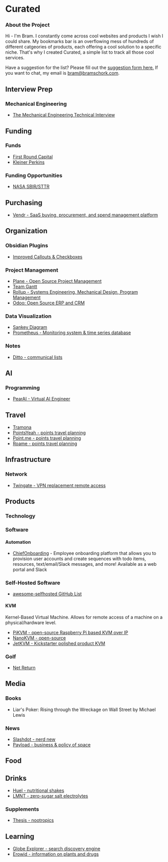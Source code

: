 # Curated

### About the Project
Hi - I'm Bram. I constantly come across cool websites and products I wish I could share. My bookmarks bar is an overflowing mess of hundreds of different catgeories of products, each offering a cool solution to a specific niche. That's why I created Curated, a simple list to track all those cool services.

Have a suggestion for the list? Please fill out the [suggestion form here.](https://form.jotform.com/250145728035049) If you want to chat, my email is [bram@bramschork.com](mailto:bram@bramschork.com).

## Interview Prep
### Mechanical Engineering
- [The Mechanical Engineering Technical Interview](https://hardwareishard.com/the-technical-interview?utm_source=substack&utm_medium=email)

## Funding
### Funds
- [First Round Capital](https://firstround.com/)
- [Kleiner Perkins](https://www.kleinerperkins.com/)

### Funding Opportunities
- [NASA SBIR/STTR](https://www.nasa.gov/sbir_sttr/phase-i/)

## Purchasing
- [Vendr - SaaS buying, procurement, and spend management platform](https://www.vendr.com/)

## Organization
### Obsidian Plugins
- [Improved Callouts & Checkboxes](https://www.reddit.com/r/ObsidianMD/comments/1fxiirm/kept_forgetting_my_callouts_and_checkboxes_so_i/)

### Project Management
- [Plane - Open Source Project Management](https://github.com/makeplane/plane)
- [Team Gantt](https://www.teamgantt.com/)
- [Rollup - Systems Engineering, Mechanical Design, Program Management](https://rollup.ai/)
- [Odoo: Open Source ERP and CRM](https://www.odoo.com/)
### Data Visualization
- [Sankey Diagram](https://en.wikipedia.org/wiki/Sankey_diagram)
- [Prometheus - Monitoring system & time series database](https://prometheus.io/)

### Notes
- [Ditto - communical lists](https://www.getbreezi.com/)

## AI
### Programming
- [PearAI - Virtual AI Engineer](https://trypear.ai/pricing)
## Travel
- [Tramona](https://www.tramona.com/)
- [PointsYeah - points travel planning](https://www.pointsyeah.com/)
- [Point.me - points travel planning ](https://www.point.me/)
- [Roame - points travel planning](https://roame.travel/)

## Infrastructure
### Network
- [Twingate - VPN replacement remote access](https://www.twingate.com/)


##  Products
### Technology
### Software
#### Automation
- [ChiefOnboarding](https://chiefonboarding.com) - Employee onboarding platform that allows you to provision user accounts and create sequences with todo items, resources, text/email/Slack messages, and more! Available as a web portal and Slack

### Self-Hosted Software
- [awesome-selfhosted GitHub List](https://github.com/awesome-selfhosted/awesome-selfhosted?tab=readme-ov-file)
#### KVM
Kernel-Based Virtual Machine. Allows for remote access of a machine on a physical/hardware level.
- [PiKVM - open-source Raspberry Pi based KVM over IP](https://pikvm.org/)
- [NanoKVM - open-source](https://github.com/sipeed/NanoKVM)
- [JetKVM - Kickstarter polished product KVM](https://www.kickstarter.com/projects/jetkvm/jetkvm)
### Golf
- [Net Return](https://www.thenetreturn.com/)

## Media
### Books
- Liar's Poker: Rising through the Wreckage on Wall Street by Michael Lewis
### News
- [Slashdot - nerd new](https://slashdot.org/)
- [Payload - business & policy of space](https://payloadspace.com/)
## Food

## Drinks
- [Huel - nutritional shakes](https://huel.com/)
- [LMNT - zero-sugar salt electrolytes](https://drinklmnt.com/)

### Supplements
- [Thesis - nootropics](https://takethesis.com/)

## Learning
- [Globe Explorer - search discovery engine](https://explorer.globe.engineer/)
- [Erowid - information on plants and drugs](https://www.erowid.org/)